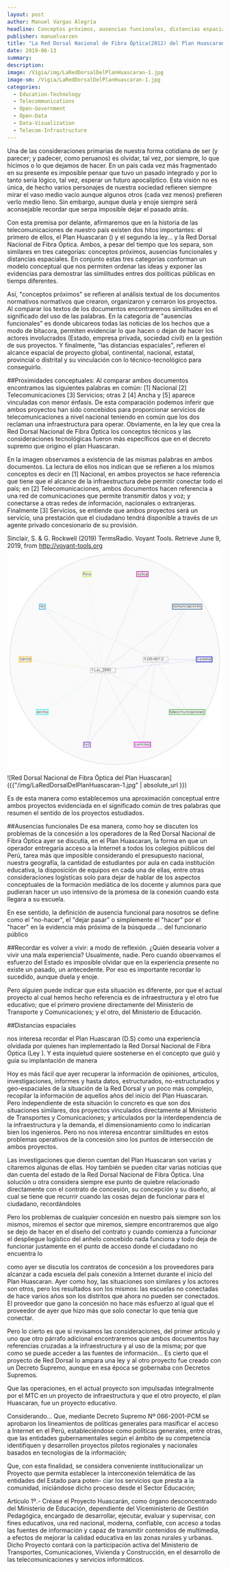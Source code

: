 ```yaml
---
layout: post
author: Manuel Vargas Alegría
headline: Conceptos próximos, ausencias funcionales, distancias espaciales.   
publisher: manuelvarzen
title: "La Red Dorsal Nacional de Fibra Óptica(2012) del Plan Huascaran(2001)"
date: 2019-06-13
summary: 
description: 
image: /Vigia/img/LaRedDorsalDelPlanHuascaran-1.jpg
image-sm: /Vigia/LaRedDorsalDelPlanHuascaran-1.jpg
categories:
  - Education-Technology  
  - Telecommunications
  - Open-Government
  - Open-Data
  - Data-Visualization
  - Telecom-Infrastructure
---
```


Una de las consideraciones primarias de nuestra forma cotidiana de ser (y parecer; y padecer, como peruanos) es olvidar, tal vez, por siempre, lo que hicimos o lo que dejamos de hacer. En un país cada vez más fragmentado en su presente es imposible pensar que tuvo un pasado integrado y por lo tanto seria lógico, tal vez, esperar un futuro apocalíptico. Esta visión no es única, de hecho varios personajes de nuestra sociedad refieren siempre mirar el vaso medio vacío aunque algunos otros (cada vez menos) prefieren verlo medio lleno. Sin embargo, aunque duela y enoje siempre será aconsejable recordar que serpa imposible dejar el pasado atrás. 

Con esta premisa por delante, afirmaremos que en la historia de las telecomunicaciones de nuestro país existen dos hitos importantes: el primero de ellos, el Plan Huascaran () y el segundo la ley... y la Red Dorsal Nacional de Fibra Óptica. Ambos, a pesar del tiempo que los separa, son similares en tres categorías: conceptos próximos, ausencias funcionales y distancias espaciales. En conjunto estas tres categorias conforman un modelo conceptual que nos permiten ordenar las ideas y exponer las evidencias para demostrar las similitudes entres dos políticas públicas en tiemps diferentes. 

Así, "conceptos próximos" se refieren al análisis textual de los documentos normativos normativos que crearon, organizaron y cerraron los proyectos. Al comparar los textos de los documentos encontraremos similitudes en el significado del uso de las palabras. En la categoria de "ausencias funcionales" es donde ubicareos todas las noticias de los hechos que a modo de bitacora, permiten evidenciar lo que hacen o dejan de hacer los actores involucrados (Estado, empresa privada, sociedad civil) en la gestión de sus proyectos. Y finalmente, "las distancias espaciales", refieren el alcance espacial de proyecto global, continental, nacional, estatal, provincial o distrital y su vinculación con lo técnico-tecnológico para conseguirlo. 

##Proximidades conceptuales: 
Al comparar ambos documentos encontramos las siguientes palabras en común: [1] Nacional [2] Telecomunicaciones [3] Servicios; otras 2 [4] Ancha y [5] aparece vinculadas con menor énfasis. De esta comparación podemos inferir que ambos proyectos han sido concebidos para proporcionar servicios de telecomunicaciones a nivel nacional teniendo en común que los dos reclaman una infraestructura para operar. Obviamente, en la ley que crea la Red Dorsal Nacional de Fibra Óptica los conceptos técnicos y las consideraciones tecnológicas fueron más específicos que en el decreto supremo que origino el plan Huascaran. 

En la imagen observamos a existencia de las mismas palabras en ambos documentos. La lectura de ellos nos indican que se refieren a los mismos conceptos es decir en [1] Nacional, en ambos proyectos se hace referencia que tiene que el alcance de la infraestructura debe permitir conectar todo el país; en [2] Telecomunicaciones, ambos documentos hacen referencia a una red de comunicaciones que permite transmitir datos y voz; y conectarse a otras redes de información, nacionales o extranjeras. Finalmente [3] Servicios, se entiende que ambos proyectos será un servicio, una prestación que el ciudadano tendrá disponible a través de un agente privado concesionario de su provisión. 

Sinclair, S. & G. Rockwell (2019) TermsRadio. Voyant Tools. Retrieve June 9, 2019, from http://voyant-tools.org
![RedDorsaldelPlanHuascaran](/img/LaRedDorsalDelPlanHuascaran-1.jpg "A cute kitten")

![Red Dorsal Nacional de Fibra Óptica del Plan Huascaran]({{"/img/LaRedDorsalDelPlanHuascaran-1.jpg" | absolute_url }})


Es de esta manera como establecemos una aproximación conceptual entre ambos proyectos evidenciada en el significado común de tres palabras que resumen el sentido de los proyectos estudiados. 

##Ausencias funcionales 
De esa manera, como hoy se discuten los problemas de la concesión a los operadores de la Red Dorsal Nacional de Fibra Óptica ayer se discutía, en el Plan Huascaran, la forma en que un operador entregaría acceso a la Internet a todos los colegios públicos del Perú, tarea más que imposible considerando el presupuesto nacional, nuestra geografía, la cantidad de estudiantes por aula en cada institución educativa, la disposición de equipos en cada una de ellas, entre otras consideraciones logísticas solo para dejar de hablar de los aspectos conceptuales de la formación mediática de los docente y alumnos para que pudieran hacer un uso intensivo de la promesa de la conexión cuando esta llegara a su escuela. 

En ese sentido, la definición de ausencia funcional para nosotros se define como el "no-hacer", el "dejar pasar" o simplemente el "hacer" por el "hacer" en la evidencia más próxima de la búsqueda ... del funcionario público 


##Recordar es volver a vivir: a modo de reflexión. 
¿Quién desearía volver a vivir una mala experiencia? Usualmente, nadie. Pero cuando observamos el esfuerzo del Estado es imposible olvidar que en la experiencia presente no existe un pasado, un antecedente. Por eso es importante recordar lo sucedido, aunque duela y enoje. 

Pero alguien puede indicar que esta situación es diferente, por que el actual proyecto al cual hemos hecho referencia es de infraestructura y el otro fue educativo; que el primero proviene directamente del Ministerio de Transporte y Comunicaciones; y el otro, del Ministerio de Educación. 

##Distancias espaciales



nos interesa recordar el Plan Huascaran (D.S) como una experiencia olvidada por quienes han implementado la Red Dorsal Nacional de Fibra Óptica (Ley ). Y esta inquietud quiere sostenerse en el concepto que guió y guía su implantación de manera  



Hoy es más fácil que ayer recuperar la información de opiniones, artículos, investigaciones, informes y hasta datos, estructurados, no-estructurados y geo-espaciales de la situación de la Red Dorsal y un poco más complejo, recopilar la información de aquellos años del inicio del Plan Huascaran. Pero independiente de esta situación lo concreto es que son dos situaciones similares, dos proyectos vinculados directamente al Ministerio de Transportes y Comunicaciones; y articulados por la interdependencia de la infraestructura y la demanda, el dimensionamiento como lo indicarían bien los ingenieros. Pero no nos interesa encontrar similitudes en estos problemas operativos de la concesión sino los puntos de intersección de ambos proyectos. 






Las investigaciones que dieron cuentan del Plan Huascaran son varias y citaremos algunas de ellas. Hoy también se pueden citar varias noticias que dan cuenta del estado de la Red Dorsal Nacional de Fibra Óptica. Una solución u otra considera siempre ese punto de quiebre relacionado directamente con el contrato de concesión, su concepción y su diseño, al cual se tiene que recurrir cuando las cosas dejan de funcionar para el ciudadano, recordándoles  





Pero los problemas de cualquier concesión en nuestro país siempre son los mismos, miremos el sector que miremos, siempre encontraremos que algo se dejo de hacer en el diseño del contrato y cuando comienza a funcionar el despliegue logístico del anhelo concebido nada funciona y todo deja de funcionar justamente en el punto de acceso donde el ciudadano no encuentra lo  



como ayer se discutía los contratos de concesión a los proveedores para alcanzar a cada escuela del país conexión a Internet durante el inicio del Plan Huascaran. Ayer como hoy, las situaciones son similares y los actores son otros, pero los resultados son los mismos: las escuelas no conectadas de hace varios años son los distritos que ahora no pueden ser conectados. El proveedor que gano la concesión no hace más esfuerzo al igual que el proveedor de ayer que hizo más que solo conectar lo que tenía que conectar. 




Pero lo cierto es que si revisamos las consideraciones, del primer articulo y uno que otro párrafo adicional encontraremos que ambos documentos hay referencias cruzadas a la infraestructura y al uso de la misma; por que como se puede acceder a las fuentes de información... Es cierto que el proyecto de Red Dorsal lo ampara una ley y al otro proyecto fue creado con un Decreto Supremo, aunque en esa época se gobernaba con Decretos Supremos. 

Que las operaciones, en el actual proyecto son impulsadas integralmente por el MTC en un proyecto de infraestructura y que el otro proyecto, el plan Huascaran, fue un proyecto educativo. 






Considerando... 
Que, mediante Decreto Supremo Nº 066-2001-PCM se aprobaron los lineamientos de políticas generales para masificar el acceso a Internet en el Perú, estableciéndose como políticas generales, entre otras, que las entidades gubernamentales según el ámbito de su competencia identifiquen y desarrollen proyectos pilotos regionales y nacionales basados en tecnologías de la información;

Que, con esta finalidad, se considera conveniente institucionalizar un Proyecto que permita establecer la interconexión telemática de las entidades del Estado para poten- ciar los servicios que presta a la comunidad, iniciándose dicho proceso desde el Sector Educación;


Artículo 1º.- Créase el Proyecto Huascarán, como órgano desconcentrado del Ministerio de Educación, dependiente del Viceministerio de Gestión Pedagógica, encargado de desarrollar, ejecutar, evaluar y supervisar, con fines educativos, una red nacional, moderna, confiable, con acceso a todas las fuentes de información y capaz de transmitir contenidos de multimedia, a efectos de mejorar la calidad educativa en las zonas rurales y urbanas. Dicho Proyecto contará con la participación activa del Ministerio de Transportes, Comunicaciones, Vivienda y Construcción, en el desarrollo de las telecomunicaciones y servicios informáticos.
